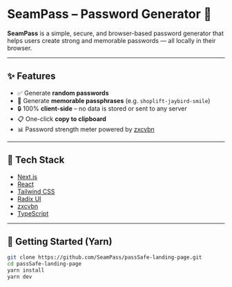 # SeamPass – Password Generator 🔐

**SeamPass** is a simple, secure, and browser-based password generator that helps users create strong and memorable passwords — all locally in their browser.

---

## ✨ Features

- ✅ Generate **random passwords**
- 🧠 Generate **memorable passphrases** (e.g. `shoplift-jaybird-smile`)
- 🔒 100% **client-side** – no data is stored or sent to any server
- 📋 One-click **copy to clipboard**
- 📊 Password strength meter powered by [zxcvbn](https://github.com/dropbox/zxcvbn)

---

## 🧪 Tech Stack

- [Next.js](https://nextjs.org/)
- [React](https://reactjs.org/)
- [Tailwind CSS](https://tailwindcss.com/)
- [Radix UI](https://www.radix-ui.com/)
- [zxcvbn](https://github.com/dropbox/zxcvbn)
- [TypeScript](https://www.typescriptlang.org/)

---

## 🚀 Getting Started (Yarn)

```bash
git clone https://github.com/SeamPass/passSafe-landing-page.git
cd passSafe-landing-page
yarn install
yarn dev
